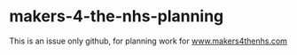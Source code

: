 # makers-4-the-nhs-planning

This is an issue only github, for planning work for www.makers4thenhs.com

